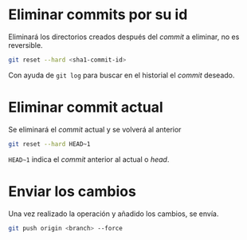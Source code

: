 # Eliminar commits por su id

Eliminará los directorios creados después del *commit* a eliminar, no es reversible.

```bash
git reset --hard <sha1-commit-id>
```

Con ayuda  de `git log` para buscar en el historial el *commit* deseado.

# Eliminar commit actual

Se eliminará el *commit* actual y se volverá al anterior

```bash
git reset --hard HEAD~1
```

`HEAD~1` indica el *commit* anterior al actual o *head*.


# Enviar los cambios

Una vez realizado la operación y añadido los cambios, se envía.

```bash
git push origin <branch> --force
```


